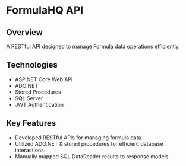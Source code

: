 # FormulaHQ API

## Overview
A RESTful API designed to manage Formula data operations efficiently.

## Technologies
- ASP.NET Core Web API
- ADO.NET
- Stored Procedures
- SQL Server
- JWT Authentication

## Key Features
- Developed RESTful APIs for managing formula data.
- Utilized ADO.NET & stored procedures for efficient database interactions.
- Manually mapped SQL DataReader results to response models.

